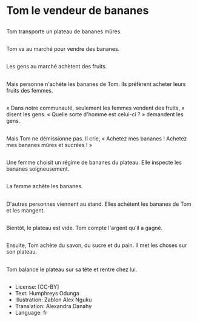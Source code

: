 # Tom le vendeur de bananes

##
Tom transporte un plateau de bananes mûres.

##
Tom va au marché pour vendre des bananes.

##
Les gens au marché achètent des fruits.

##
Mais personne n'achète les bananes de Tom. Ils préfèrent acheter leurs fruits des femmes.

##
« Dans notre communauté, seulement les femmes vendent des fruits, » disent les gens. « Quelle sorte d'homme est celui-ci ? » demandent les gens.

##
Mais Tom ne démissionne pas. Il crie, « Achetez mes bananes ! Achetez mes bananes mûres et sucrées ! »

##
Une femme choisit un régime de bananes du plateau. Elle inspecte les bananes soigneusement.

##
La femme achète les bananes.

##
D'autres personnes viennent au stand. Elles achètent les bananes de Tom et les mangent.

##
Bientôt, le plateau est vide. Tom compte l'argent qu'il a gagné.

##
Ensuite, Tom achète du savon, du sucre et du pain. Il met les choses sur son plateau.

##
Tom balance le plateau sur sa tête et rentre chez lui.

##
* License: [CC-BY]
* Text: Humphreys Odunga
* Illustration: Zablon Alex Nguku
* Translation: Alexandra Danahy
* Language: fr
